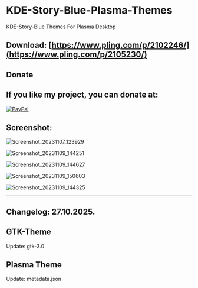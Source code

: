 # KDE-Story-Blue-Plasma-Themes

KDE-Story-Blue Themes For Plasma Desktop

Download: [https://www.pling.com/p/2102246/](https://www.pling.com/p/2105230/)
------------------------------------------


<html>
  <head>
    <meta charset="utf-8" />
  </head>
  <body>
    <h2>Donate</h2>
    <h2>If you like my project, you can donate at:</h2>
    <a href="https://www.paypal.com/paypalme/VesnaLazic">
    <img src="PayPal.png" alt="PayPal" />
    </a>
  </body>
</html>


Screenshot:
-----------

![Screenshot_20231107_123929](https://github.com/L4ki/KDE-Story-Blue-Plasma-Themes/assets/45247573/28a8aeaa-37ae-473d-b6ce-5e47c6fa0413)

![Screenshot_20231109_144251](https://github.com/L4ki/KDE-Story-Blue-Plasma-Themes/assets/45247573/a8c0cf7c-bc25-4f70-a69e-091c3e310f99)

![Screenshot_20231109_144627](https://github.com/L4ki/KDE-Story-Blue-Plasma-Themes/assets/45247573/3b9e0022-5536-4eb2-9fdd-05fce4a6e74b)

![Screenshot_20231109_150603](https://github.com/L4ki/KDE-Story-Blue-Plasma-Themes/assets/45247573/c606a4ab-0560-4f26-8e70-c35009eef17c)

![Screenshot_20231109_144325](https://github.com/L4ki/KDE-Story-Blue-Plasma-Themes/assets/45247573/3c383a64-a514-4427-9610-a04833804eee)
_________________________________________________________________________________________________________________________________________

Changelog: 27.10.2025.
----------------------

GTK-Theme
---------

Update: gtk-3.0

Plasma Theme
-------------

Update: metadata.json
